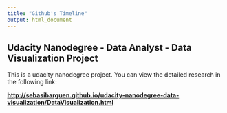 ```yaml
---
title: "Github's Timeline"
output: html_document
---
```


## Udacity Nanodegree - Data Analyst - Data Visualization Project

This is a udacity nanodegree project. You can view the detailed research in the
following link:

**http://sebasibarguen.github.io/udacity-nanodegree-data-visualization/DataVisualization.html**
